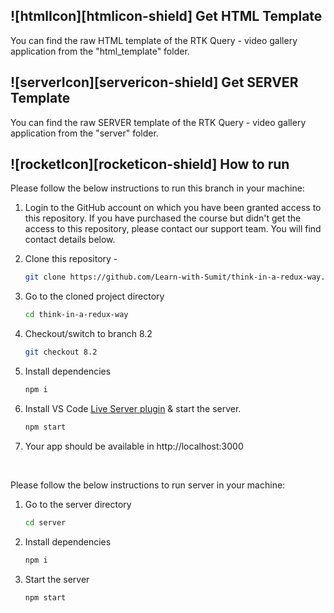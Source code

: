 <!-- GET HTML TEMPLATE -->

## ![htmlIcon][htmlicon-shield] Get HTML Template

You can find the raw HTML template of the RTK Query - video gallery application from the "html_template" folder.

<!-- GET SERVER TEMPLATE -->

## ![serverIcon][servericon-shield] Get SERVER Template

You can find the raw SERVER template of the RTK Query - video gallery application from the "server" folder.

<!-- HOW TO RUN -->

## ![rocketIcon][rocketicon-shield] How to run

Please follow the below instructions to run this branch in your machine:

1. Login to the GitHub account on which you have been granted access to this repository. If you have purchased the course but didn't get the access to this repository, please contact our support team. You will find contact details below.

2. Clone this repository -
   ```sh
   git clone https://github.com/Learn-with-Sumit/think-in-a-redux-way.git
   ```
3. Go to the cloned project directory
   ```sh
   cd think-in-a-redux-way
   ```
4. Checkout/switch to branch 8.2
   ```sh
   git checkout 8.2
   ```
5. Install dependencies
   ```sh
   npm i
   ```
6. Install VS Code [Live Server plugin](https://marketplace.visualstudio.com/items?itemName=ritwickdey.LiveServer) & start the server.
   ```sh
   npm start
   ```
7. Your app should be available in http://localhost:3000

<br>

Please follow the below instructions to run server in your machine:

1. Go to the server directory
   ```sh
   cd server
   ```
2. Install dependencies
   ```sh
   npm i
   ```
3. Start the server
   ```sh
   npm start
   ```

<br>

